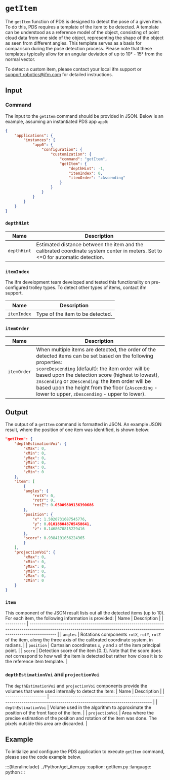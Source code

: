 
# `getItem`
The `getItem` function of PDS is designed to detect the pose of a given item. To do this, PDS requires a template of the item to be detected. A template can be understood as a reference model of the object, consisting of point cloud data from one side of the object, representing the shape of the object as seen from different angles. This template serves as a basis for comparison during the pose detection process.
Please note that these templates typically allow for an angular deviation of up to 10° - 15° from the normal vector.

To detect a custom item, please contact your local ifm support or support.robotics@ifm.com for detailed instructions.

## Input
### Command
The input to the `getItem` command should be provided in JSON. 
Below is an example, assuming an instantiated PDS app `app0`:
```json
{
    "applications": {
        "instances": {
            "app0": {
                "configuration": {
                    "customization": {
                        "command": "getItem",
                        "getItem": {
                            "depthHint": -1,
                            "itemIndex": 0,
                            "itemOrder": "zAscending"
                        }
                    }
                }
            }
        }
    }
}
```
### `depthHint`
| Name        | Description                                                                                                                    |
| ----------- | ------------------------------------------------------------------------------------------------------------------------------ |
| `depthHint` | Estimated distance between the item and the calibrated coordinate system center in meters. Set to <=0 for automatic detection. |

### `itemIndex`

The ifm development team developed and tested this functionality on pre-configured trolley types. To detect other types of items, contact ifm support.

| Name        | Description                      |
| ----------- | -------------------------------- |
| `itemIndex` | Type of the item to be detected. |

### `itemOrder`

| Name        | Description                                                                                                                                                                                                                                                                                                                                                                                 |
| ----------- | ------------------------------------------------------------------------------------------------------------------------------------------------------------------------------------------------------------------------------------------------------------------------------------------------------------------------------------------------------------------------------------------- |
| `itemOrder` | When multiple items are detected, the order of the detected items can be set based on the following properties: <br>`scoreDescending` (default): the item order will be based upon the detection score (highest to lowest), <br>`zAscending` or `zDescending`: the item order will be based upon the height from the floor (`zAscending` - lower to upper, `zDescending` - upper to lower). |

## Output
The output of a `getItem` command is formatted in JSON.
An example JSON result, where the position of one item was identified, is shown below:
```json
"getItem": {
    "depthEstimationVoi": {
        "xMax": 0,
        "xMin": 0,
        "yMax": 0,
        "yMin": 0,
        "zMax": 0,
        "zMin": 0
    },
    "item": [
        {
        "angles": {
            "rotX": 0,
            "rotY": 0,
            "rotZ": 0.05009809136390686
        },
        "position": {
            "x": 1.5020731687545776,
            "y": 0.010188048705458641,
            "z": 0.1468670815229416
        },
        "score": 0.9384191036224365
        }
    ],
    "projectionVoi": {
        "xMax": 0,
        "xMin": 0,
        "yMax": 0,
        "yMin": 0,
        "zMax": 0,
        "zMin": 0
    }
}
```
### `item`
This component of the JSON result lists out all the detected items (up to 10).
For each item, the following information is provided:
| Name       | Description                                                                                                                                                               |
| ---------- | ------------------------------------------------------------------------------------------------------------------------------------------------------------------------- |
| `angles`   | Rotations components `rotX`, `rotY`, `rotZ` of the item, along the three axis of the calibrated coordinate system, in radians.                                            |
| `position` | Cartesian coordinates `x`, `y` and `z` of the item principal point.                                                                                                                |
| `score`    | Detection score of the item [0..1]. Note that the score does *not* correspond to how well the item is detected but rather how close it is to the reference item template. |

### `depthEstimationVoi` and `projectionVoi`

The `depthEstimationVoi` and `projectionVoi` components provide the volumes that were used internally to detect the item:
| Name                 | Description                                                                                                                      |
| -------------------- | -------------------------------------------------------------------------------------------------------------------------------- |
| `depthEstimationVoi` | Volume used in the algorithm to approximate the position of the front face of the item.                                          |
| `projectionVoi`      | Area where the precise estimation of the position and rotation of the item was done. The pixels outside this area are discarded. |


## Example

To initialize and configure the PDS application to execute `getItem` command, please see the code example below.

:::{literalinclude} ../Python/get_item.py
:caption: getItem.py
:language: python
:::